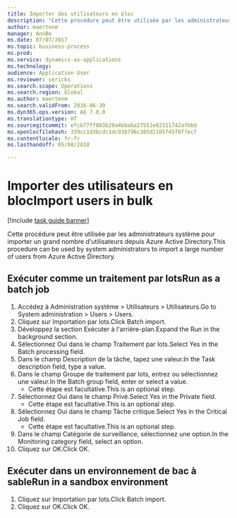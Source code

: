 ```yaml
--- 
title: Importer des utilisateurs en bloc
description: "Cette procédure peut être utilisée par les administrateurs système pour importer un grand nombre d'utilisateurs depuis Azure Active Directory."
author: maertenm
manager: AnnBe
ms.date: 07/07/2017
ms.topic: business-process
ms.prod: 
ms.service: dynamics-ax-applications
ms.technology: 
audience: Application User
ms.reviewer: sericks
ms.search.scope: Operations
ms.search.region: Global
ms.author: maertenm
ms.search.validFrom: 2016-06-30
ms.dyn365.ops.version: AX 7.0.0
ms.translationtype: HT
ms.sourcegitcommit: efcb77ff883b29a4bbaba27551e02311742afbbd
ms.openlocfilehash: 339cc1d3bcdc1dc93b796c385d2165f45f8f7ecf
ms.contentlocale: fr-fr
ms.lasthandoff: 05/08/2018

---
```

# <a name="import-users-in-bulk"></a><span data-ttu-id="c761d-103">Importer des utilisateurs en bloc</span><span class="sxs-lookup"><span data-stu-id="c761d-103">Import users in bulk</span></span>

[!include [task guide banner](../../includes/task-guide-banner.md)]

<span data-ttu-id="c761d-104">Cette procédure peut être utilisée par les administrateurs système pour importer un grand nombre d'utilisateurs depuis Azure Active Directory.</span><span class="sxs-lookup"><span data-stu-id="c761d-104">This procedure can be used by system administrators to import a large number of users from Azure Active Directory.</span></span>


## <a name="run-as-a-batch-job"></a><span data-ttu-id="c761d-105">Exécuter comme un traitement par lots</span><span class="sxs-lookup"><span data-stu-id="c761d-105">Run as a batch job</span></span>
1. <span data-ttu-id="c761d-106">Accédez à Administration système > Utilisateurs > Utilisateurs.</span><span class="sxs-lookup"><span data-stu-id="c761d-106">Go to System administration > Users > Users.</span></span>
2. <span data-ttu-id="c761d-107">Cliquez sur Importation par lots.</span><span class="sxs-lookup"><span data-stu-id="c761d-107">Click Batch import.</span></span>
3. <span data-ttu-id="c761d-108">Développez la section Exécuter à l'arrière-plan.</span><span class="sxs-lookup"><span data-stu-id="c761d-108">Expand the Run in the background section.</span></span>
4. <span data-ttu-id="c761d-109">Sélectionnez Oui dans le champ Traitement par lots.</span><span class="sxs-lookup"><span data-stu-id="c761d-109">Select Yes in the Batch processing field.</span></span>
5. <span data-ttu-id="c761d-110">Dans le champ Description de la tâche, tapez une valeur.</span><span class="sxs-lookup"><span data-stu-id="c761d-110">In the Task description field, type a value.</span></span>
6. <span data-ttu-id="c761d-111">Dans le champ Groupe de traitement par lots, entrez ou sélectionnez une valeur.</span><span class="sxs-lookup"><span data-stu-id="c761d-111">In the Batch group field, enter or select a value.</span></span>
    * <span data-ttu-id="c761d-112">Cette étape est facultative.</span><span class="sxs-lookup"><span data-stu-id="c761d-112">This is an optional step.</span></span>  
7. <span data-ttu-id="c761d-113">Sélectionnez Oui dans le champ Privé.</span><span class="sxs-lookup"><span data-stu-id="c761d-113">Select Yes in the Private field.</span></span>
    * <span data-ttu-id="c761d-114">Cette étape est facultative.</span><span class="sxs-lookup"><span data-stu-id="c761d-114">This is an optional step.</span></span>  
8. <span data-ttu-id="c761d-115">Sélectionnez Oui dans le champ Tâche critique.</span><span class="sxs-lookup"><span data-stu-id="c761d-115">Select Yes in the Critical Job field.</span></span>
    * <span data-ttu-id="c761d-116">Cette étape est facultative.</span><span class="sxs-lookup"><span data-stu-id="c761d-116">This is an optional step.</span></span>  
9. <span data-ttu-id="c761d-117">Dans le champ Catégorie de surveillance, sélectionnez une option.</span><span class="sxs-lookup"><span data-stu-id="c761d-117">In the Monitoring category field, select an option.</span></span>
10. <span data-ttu-id="c761d-118">Cliquez sur OK.</span><span class="sxs-lookup"><span data-stu-id="c761d-118">Click OK.</span></span>

## <a name="run-in-a-sandbox-environment"></a><span data-ttu-id="c761d-119">Exécuter dans un environnement de bac à sable</span><span class="sxs-lookup"><span data-stu-id="c761d-119">Run in a sandbox environment</span></span>
1. <span data-ttu-id="c761d-120">Cliquez sur Importation par lots.</span><span class="sxs-lookup"><span data-stu-id="c761d-120">Click Batch import.</span></span>
2. <span data-ttu-id="c761d-121">Cliquez sur OK.</span><span class="sxs-lookup"><span data-stu-id="c761d-121">Click OK.</span></span>


